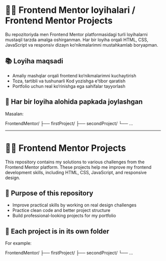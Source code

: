 # 🧑‍💻 Frontend Mentor loyihalari / Frontend Mentor Projects

Bu repozitoriyda men Frontend Mentor platformasidagi turli loyihalarni mustaqil tarzda amalga oshirganman. Har bir loyiha orqali HTML, CSS, JavaScript va responsiv dizayn ko‘nikmalarimni mustahkamlab boryapman.

## 📚 Loyiha maqsadi

- Amaliy mashqlar orqali frontend ko‘nikmalarimni kuchaytirish
- Toza, tartibli va tushunarli Kod yozishga e’tibor qaratish
- Portfolio uchun real ko‘rinishga ega sahifalar tayyorlash

## 📁 Har bir loyiha alohida papkada joylashgan

Masalan:

FrontendMentor/
├── firstProject/
├── secondProject/
└── ...

---

# 🧑‍💻 Frontend Mentor Projects

This repository contains my solutions to various challenges from the Frontend Mentor platform. These projects help me improve my frontend development skills, including HTML, CSS, JavaScript, and responsive design.

## 🎯 Purpose of this repository

- Improve practical skills by working on real design challenges
- Practice clean code and better project structure
- Build professional-looking projects for my portfolio

## 📁 Each project is in its own folder

For example:

FrontendMentor/
├── firstProject/
├── secondProject/
└── ...